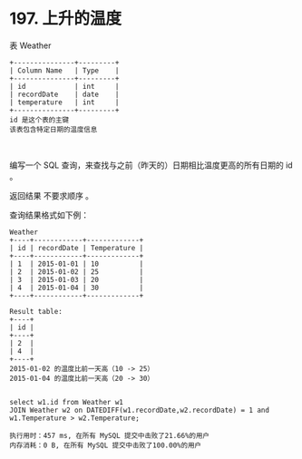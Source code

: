 # 197. 上升的温度

表 Weather

    +---------------+---------+
    | Column Name   | Type    |
    +---------------+---------+
    | id            | int     |
    | recordDate    | date    |
    | temperature   | int     |
    +---------------+---------+
    id 是这个表的主键
    该表包含特定日期的温度信息
 

编写一个 SQL 查询，来查找与之前（昨天的）日期相比温度更高的所有日期的 id 。

返回结果 不要求顺序 。

查询结果格式如下例：

    Weather
    +----+------------+-------------+
    | id | recordDate | Temperature |
    +----+------------+-------------+
    | 1  | 2015-01-01 | 10          |
    | 2  | 2015-01-02 | 25          |
    | 3  | 2015-01-03 | 20          |
    | 4  | 2015-01-04 | 30          |
    +----+------------+-------------+
    
    Result table:
    +----+
    | id |
    +----+
    | 2  |
    | 4  |
    +----+
    2015-01-02 的温度比前一天高（10 -> 25）
    2015-01-04 的温度比前一天高（20 -> 30）


    select w1.id from Weather w1
    JOIN Weather w2 on DATEDIFF(w1.recordDate,w2.recordDate) = 1 and w1.Temperature > w2.Temperature;
    
    执行用时：457 ms, 在所有 MySQL 提交中击败了21.66%的用户
    内存消耗：0 B, 在所有 MySQL 提交中击败了100.00%的用户


